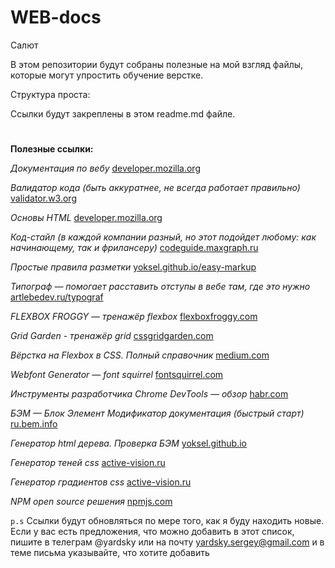 # WEB-docs



Салют




В этом репозитории будут собраны полезные на мой взгляд файлы,
которые могут упростить обучение верстке. 


Структура проста: 

Ссылки будут закреплены в этом readme.md файле.
#
**Полезные ссылки:**


_Документация по вебу_
[developer.mozilla.org](https://developer.mozilla.org/ru/)

_Валидатор кода (быть аккуратнее, не всегда работает правильно)_
[validator.w3.org](https://validator.w3.org/)

_Основы HTML_
[developer.mozilla.org](https://developer.mozilla.org/ru/docs/Learn/Getting_started_with_the_web/HTML_basics)

_Код-стайл (в каждой компании разный, но этот подойдет любому: как начинающему, так и фрилансеру)_
[codeguide.maxgraph.ru](https://codeguide.maxgraph.ru/)

_Простые правила разметки_
[yoksel.github.io/easy-markup](https://yoksel.github.io/easy-markup/)

_Типограф — помогает расставить отступы в вебе там, где это нужно_
[artlebedev.ru/typograf](https://www.artlebedev.ru/typograf)

_FLEXBOX FROGGY — тренажёр flexbox_
[flexboxfroggy.com](https://flexboxfroggy.com/#ru)

_Grid Garden - тренажёр grid_
[cssgridgarden.com](https://cssgridgarden.com/#ru)

_Вёрстка на Flexbox в CSS. Полный справочник_
[medium.com](https://medium.com/@stasonmars/%D0%B2%D0%B5%CC%88%D1%80%D1%81%D1%82%D0%BA%D0%B0-%D0%BD%D0%B0-flexbox-%D0%B2-css-%D0%BF%D0%BE%D0%BB%D0%BD%D1%8B%D0%B8%CC%86-%D1%81%D0%BF%D1%80%D0%B0%D0%B2%D0%BE%D1%87%D0%BD%D0%B8%D0%BA-e26662cf87e0)

_Webfont Generator — font squirrel_
[fontsquirrel.com](https://www.fontsquirrel.com/tools/webfont-generator)

_Инструменты разработчика Chrome DevTools — обзор_
[habr.com](https://habr.com/ru/company/simbirsoft/blog/337116/)

_БЭМ — Блок Элемент Модификатор документация (быстрый старт)_
[ru.bem.info](https://ru.bem.info/methodology/quick-start/)

_Генератор html дерева. Проверка БЭМ_
[yoksel.github.io](https://yoksel.github.io/html-tree/)

_Генератор теней css_
[active-vision.ru](https://active-vision.ru/icon/box-shadow/)

_Генератор градиентов css_
[active-vision.ru](https://active-vision.ru/icon/gradient/)

_NPM open source решения_
[npmjs.com](https://www.npmjs.com/)


 `p.s`
 Ссылки будут обновляться по мере того, как я буду находить новые.
 Если у вас есть предложения, что можно добавить в этот список,
 пишите в телеграм @yardsky или на почту yardsky.sergey@gmail.com и в теме письма указывайте, 
 что хотите добавить

